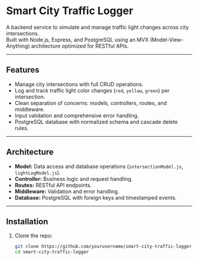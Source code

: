 # Smart City Traffic Logger

A backend service to simulate and manage traffic light changes across city intersections.  
Built with Node.js, Express, and PostgreSQL using an MVX (Model-View-Anything) architecture optimized for RESTful APIs.

---

## Features

- Manage city intersections with full CRUD operations.
- Log and track traffic light color changes (`red`, `yellow`, `green`) per intersection.
- Clean separation of concerns: models, controllers, routes, and middleware.
- Input validation and comprehensive error handling.
- PostgreSQL database with normalized schema and cascade delete rules.

---

## Architecture

- **Model:** Data access and database operations (`intersectionModel.js`, `lightLogModel.js`).
- **Controller:** Business logic and request handling.
- **Routes:** RESTful API endpoints.
- **Middleware:** Validation and error handling.
- **Database:** PostgreSQL with foreign keys and timestamped events.

---

## Installation

1. Clone the repo:

   ```bash
   git clone https://github.com/yourusername/smart-city-traffic-logger.git
   cd smart-city-traffic-logger
